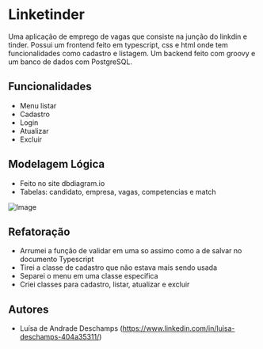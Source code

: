 
# Linketinder

Uma aplicação de emprego de vagas que consiste na junção do linkdin e tinder.
Possui um frontend feito em typescript, css e html onde tem funcionalidades como cadastro e listagem.
Um backend feito com groovy e um banco de dados com PostgreSQL.


## Funcionalidades

- Menu listar
- Cadastro
- Login
- Atualizar
- Excluir


## Modelagem Lógica
- Feito no site dbdiagram.io
- Tabelas: candidato, empresa, vagas, competencias e match

![Image](https://github.com/user-attachments/assets/0e299025-b2ca-49c4-9299-c0bbf6107039)

## Refatoração
- Arrumei a função de validar em uma so assimo como a de salvar no documento Typescript
- Tirei a classe de cadastro que não estava mais sendo usada
- Separei o menu em uma classe especifica
- Criei classes para cadastro, listar, atualizar e excluir

## Autores

- Luísa de Andrade Deschamps (https://www.linkedin.com/in/luisa-deschamps-404a35311/)

